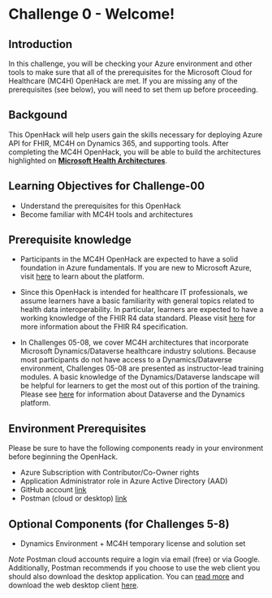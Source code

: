 # Challenge 0 - Welcome!

## Introduction 
In this challenge, you will be checking your Azure environment and other tools to make sure that all of the prerequisites for the Microsoft Cloud for Healthcare (MC4H) OpenHack are met. If you are missing any of the prerequisites (see below), you will need to set them up before proceeding.

## Backgound 
This OpenHack will help users gain the skills necessary for deploying Azure API for FHIR, MC4H on Dynamics 365, and supporting tools. After completing the MC4H OpenHack, you will be able to build the architectures highlighted on __[Microsoft Health Architectures](https://microsoft.github.io/health-architectures/)__.
 
## Learning Objectives for Challenge-00
+ Understand the prerequisites for this OpenHack
+ Become familiar with MC4H tools and architectures

## Prerequisite knowledge

+ Participants in the MC4H OpenHack are expected to have a solid foundation in Azure fundamentals. If you are new to Microsoft Azure, visit [here](https://docs.microsoft.com/en-us/learn/paths/az-900-describe-cloud-concepts/) to learn about the platform.

+ Since this OpenHack is intended for healthcare IT professionals, we assume learners have a basic familiarity with general topics related to health data interoperability. In particular, learners are expected to have a working knowledge of the FHIR R4 data standard. Please visit [here](https://hl7.org/fhir/R4/) for more information about the FHIR R4 specification.

+ In Challenges 05-08, we cover MC4H architectures that incorporate Microsoft Dynamics/Dataverse healthcare industry solutions. Because most participants do not have access to a Dynamics/Dataverse environment, Challenges 05-08 are presented as instructor-lead training modules. A basic knowledge of the Dynamics/Dataverse landscape will be helpful for learners to get the most out of this portion of the training. Please see [here](https://powerplatform.microsoft.com/en-us/dataverse/) for information about Dataverse and the Dynamics platform.

## Environment Prerequisites
Please be sure to have the following components ready in your environment before beginning the OpenHack.

+ Azure Subscription with Contributor/Co-Owner rights
+ Application Administrator role in Azure Active Directory (AAD)
+ GitHub account [link](https://github.com/)
+ Postman (cloud or desktop) [link](https://www.postman.com/)

## Optional Components (for Challenges 5-8)
+ Dynamics Environment + MC4H temporary license and solution set

_Note_ Postman cloud accounts require a login via email (free) or via Google.  Additionally, Postman recommends if you choose to use the web client you should also download the desktop application.  You can [read more](https://www.postman.com/downloads/?utm_source=postman-home) and download the web desktop client [here](https://www.postman.com/downloads/?utm_source=postman-home).
  




